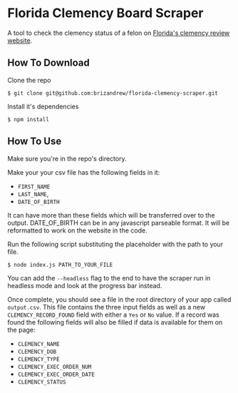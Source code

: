 # Florida Clemency Board Scraper
A tool to check the clemency status of a felon on [Florida's clemency review website](https://fpcweb.fcor.state.fl.us/default.aspx).

## How To Download

Clone the repo
```
$ git clone git@github.com:brizandrew/florida-clemency-scraper.git
```

Install it's dependencies
```
$ npm install
```

## How To Use

Make sure you're in the repo's directory.

Make your your csv file has the following fields in it:
- `FIRST_NAME`
- `LAST_NAME`,
- `DATE_OF_BIRTH`

It can have more than these fields which will be transferred over to the output. DATE_OF_BIRTH can be in any javascript parseable format. It will be reformatted to work on the website in the code.


Run the following script substituting the placeholder with the path to your file.

```
$ node index.js PATH_TO_YOUR_FILE
```

You can add the `--headless` flag to the end to have the scraper run in headless mode and look at the progress bar instead.

Once complete, you should see a file in the root directory of your app called `output.csv`. This file contains the three input fields as well as a new `CLEMENCY_RECORD_FOUND` field with either a `Yes` or `No` value. If a record was found the following fields will also be filled if data is available for them on the page:
- `CLEMENCY_NAME`
- `CLEMENCY_DOB`
- `CLEMENCY_TYPE`
- `CLEMENCY_EXEC_ORDER_NUM`
- `CLEMENCY_EXEC_ORDER_DATE`
- `CLEMENCY_STATUS`
